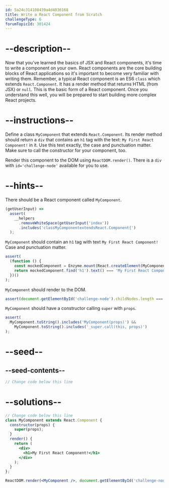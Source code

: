 ```yaml
---
id: 5a24c314108439a4d4036168
title: Write a React Component from Scratch
challengeType: 6
forumTopicId: 301424
---
```


# --description--

Now that you've learned the basics of JSX and React components, it's time to write a component on your own. React components are the core building blocks of React applications so it's important to become very familiar with writing them. Remember, a typical React component is an ES6 `class` which extends `React.Component`. It has a render method that returns HTML (from JSX) or `null`. This is the basic form of a React component. Once you understand this well, you will be prepared to start building more complex React projects.

# --instructions--

Define a class `MyComponent` that extends `React.Component`. Its render method should return a `div` that contains an `h1` tag with the text: `My First React Component!` in it. Use this text exactly, the case and punctuation matter. Make sure to call the constructor for your component, too.

Render this component to the DOM using `ReactDOM.render()`. There is a `div` with `id='challenge-node'` available for you to use.

# --hints--

There should be a React component called `MyComponent`.

```js
(getUserInput) =>
  assert(
    __helpers
      .removeWhiteSpace(getUserInput('index'))
      .includes('classMyComponentextendsReact.Component{')
  );
```

`MyComponent` should contain an `h1` tag with text `My First React Component!` Case and punctuation matter.

```js
assert(
  (function () {
    const mockedComponent = Enzyme.mount(React.createElement(MyComponent));
    return mockedComponent.find('h1').text() === 'My First React Component!';
  })()
);
```

`MyComponent` should render to the DOM.

```js
assert(document.getElementById('challenge-node').childNodes.length === 1);
```

`MyComponent` should have a constructor calling `super` with `props`.

```js
assert(
  MyComponent.toString().includes('MyComponent(props)') &&
    MyComponent.toString().includes('_super.call(this, props)')
);
```

# --seed--

## --seed-contents--

```jsx
// Change code below this line
```

# --solutions--

```jsx
// Change code below this line
class MyComponent extends React.Component {
  constructor(props) {
    super(props);
  }
  render() {
    return (
      <div>
        <h1>My First React Component!</h1>
      </div>
    );
  }
};

ReactDOM.render(<MyComponent />, document.getElementById('challenge-node'));
```
